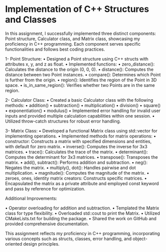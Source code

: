 # Implementation of C++ Structures and Classes

In this assignment, I successfully implemented three distinct components: Point structure, Calculator class, and Matrix class, showcasing my proficiency in C++ programming. Each component serves specific functionalities and follows best coding practices.

   1- Point Structure:
       • Designed a Point structure using C++ structs with attributes x, y, and z as float.
       • Implemented functions:
           • zero_distance(): Calculates the distance to the origin (0, 0, 0).
           • distance(): Computes the distance between two Point instances.
           • compare(): Determines which Point is further from the origin.
           • region(): Identifies the region of the Point in 3D space.
           • is_in_same_region(): Verifies whether two Points are in the same region.

   2- Calculator Class:
       • Created a basic Calculator class with the following methods:
           • addition()
           • subtraction()
           • multiplication()
           • division()
           • square()
           • exponentiation()
           • modulus()
       • Implemented error handling for invalid user inputs and provided multiple calculation capabilities within one session.
       • Utilized throw-catch structures for robust error handling.

   3- Matrix Class:
       • Developed a functional Matrix class using std::vector for implementing operations.
       • Implemented methods for matrix operations:
           • constructor: Constructs a matrix with specified dimensions and entities, with default for zero matrix.
           • inverse(): Computes the inverse for 3x3 matrices.
           • trace(): Calculates the trace of the matrix.
           • determinant(): Computes the determinant for 3x3 matrices.
           • transpose(): Transposes the matrix.
           • add(), subtract(): Performs addition and subtraction.
           • neg(): Negates the matrix.
           • multiply(), dot(): Handles pairwise and dot multiplication.
           • magnitude(): Computes the magnitude of the matrix.
           • zeroes, ones, identity matrix creators: Constructs specific matrices.
       • Encapsulated the matrix as a private attribute and employed const keyword and pass by reference for optimization.

Additional Improvements:

   • Operator overloading for addition and subtraction.
   • Templated the Matrix class for type flexibility.
   • Overloaded std::cout to print the Matrix.
   • Utilized CMakeLists.txt for building the package.
   • Shared the work on GitHub and provided comprehensive documentation.

This assignment reflects my proficiency in C++ programming, incorporating various concepts such as structs, classes, error handling, and object-oriented design principles.
